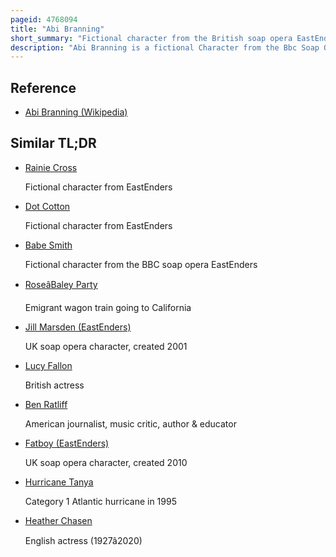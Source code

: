```yaml
---
pageid: 4768094
title: "Abi Branning"
short_summary: "Fictional character from the British soap opera EastEnders"
description: "Abi Branning is a fictional Character from the Bbc Soap Opera Eastenders, played by Lorna Fitzgerald. She was introduced by executive Producer Kate Harwood on 3 July 2006 as an Extension to the Branning Family, along with Father Max, Mother Tanya Branning and older Sister Lauren Branning. Her Storylines involve her Friendships and Relationships with Ben Mitchell and Jay Brown, her toxic Friendship with Babe Smith, faking a Pregnancy so that Ben would not leave her for Paul Coker, being a Suspect in the Murder of Lucy Beale, her Affair with Lauren's Fiancé, Steven Beale, and falling pregnant by him."
---
```


## Reference

- [Abi Branning (Wikipedia)](https://en.wikipedia.org/?curid=4768094)

## Similar TL;DR

- [Rainie Cross](/tldr/en/rainie-cross)

  Fictional character from EastEnders

- [Dot Cotton](/tldr/en/dot-cotton)

  Fictional character from EastEnders

- [Babe Smith](/tldr/en/babe-smith)

  Fictional character from the BBC soap opera EastEnders

- [RoseâBaley Party](/tldr/en/rosebaley-party)

  Emigrant wagon train going to California

- [Jill Marsden (EastEnders)](/tldr/en/jill-marsden-eastenders)

  UK soap opera character, created 2001

- [Lucy Fallon](/tldr/en/lucy-fallon)

  British actress

- [Ben Ratliff](/tldr/en/ben-ratliff)

  American journalist, music critic, author & educator

- [Fatboy (EastEnders)](/tldr/en/fatboy-eastenders)

  UK soap opera character, created 2010

- [Hurricane Tanya](/tldr/en/hurricane-tanya)

  Category 1 Atlantic hurricane in 1995

- [Heather Chasen](/tldr/en/heather-chasen)

  English actress (1927â2020)
